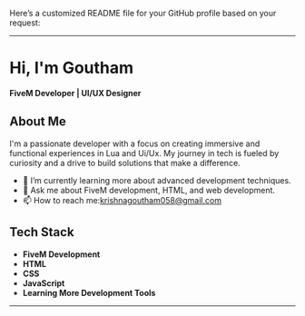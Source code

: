 Here’s a customized README file for your GitHub profile based on your request:

---

# Hi, I'm Goutham 

**FiveM Developer | UI/UX Designer**


## About Me
I'm a passionate developer with a focus on creating immersive and functional experiences in Lua and Ui/Ux. My journey in tech is fueled by curiosity and a drive to build solutions that make a difference.

- 🌱 I’m currently learning more about advanced development techniques.
- 💬 Ask me about FiveM development, HTML, and web development.
- 📫 How to reach me:krishnagoutham058@gmail.com

## Tech Stack

- **FiveM Development**
- **HTML**
- **CSS**
- **JavaScript**
- **Learning More Development Tools**

---

